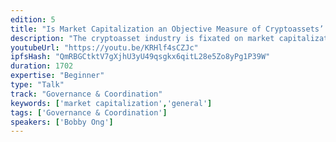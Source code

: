 ```yaml
---
edition: 5
title: "Is Market Capitalization an Objective Measure of Cryptoassets’ Value?"
description: "The cryptoasset industry is fixated on market capitalization as a metric in determining the success of any particular project. In this talk, we will shed some light on how market capitalization can be easily manipulated and is not entirely the best metric to value cryptoassets. More due diligence should be applied before trusting any market capitalization number published anywhere."
youtubeUrl: "https://youtu.be/KRHlf4sCZJc"
ipfsHash: "QmRBGCtktV7gXjhU3yU49qsgkx6qitL28e5Zo8yPg1P39W"
duration: 1702
expertise: "Beginner"
type: "Talk"
track: "Governance & Coordination"
keywords: ['market capitalization','general']
tags: ['Governance & Coordination']
speakers: ['Bobby Ong']
---
```

